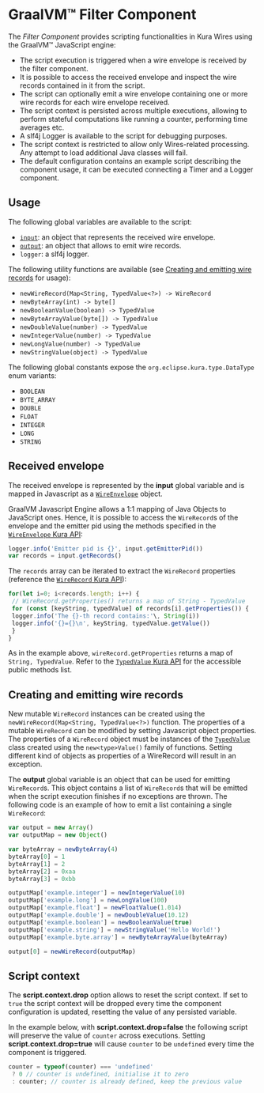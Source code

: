 # GraalVM&trade; Filter Component

The *Filter Component* provides scripting functionalities in Kura Wires using the GraalVM&trade; JavaScript engine:

* The script execution is triggered when a wire envelope is received by the filter component.
* It is possible to access the received envelope and inspect the wire records contained in it from the script.
* The script can optionally emit a wire envelope containing one or more wire records for each wire envelope received.
* The script context is persisted across multiple executions, allowing to perform stateful computations like running a counter, performing time averages etc.
* A slf4j Logger is available to the script for debugging purposes.
* The script context is restricted to allow only Wires-related processing. Any attempt to load additional Java classes will fail.
* The default configuration contains an example script describing the component usage, it can be executed connecting a Timer and a Logger component.



## Usage

The following global variables are available to the script:

* [`input`](#received-envelope): an object that represents the received wire envelope.
* [`output`](#creating-and-emitting-wire-records): an object that allows to emit wire records.
* `logger`: a slf4j logger.

The following utility functions are available (see [Creating and emitting wire records](#creating-and-emitting-wire-records) for usage):

* `newWireRecord(Map<String, TypedValue<?>) -> WireRecord`
* `newByteArray(int) -> byte[]`
* `newBooleanValue(boolean) -> TypedValue`
* `newByteArrayValue(byte[]) -> TypedValue`
* `newDoubleValue(number) -> TypedValue`
* `newIntegerValue(number) -> TypedValue`
* `newLongValue(number) -> TypedValue`
* `newStringValue(object) -> TypedValue`

The following global constants expose the `org.eclipse.kura.type.DataType` enum variants:

* `BOOLEAN`
* `BYTE_ARRAY`
* `DOUBLE`
* `FLOAT`
* `INTEGER`
* `LONG`
* `STRING`



## Received envelope

The received envelope is represented by the **input** global variable and is mapped in Javascript as a [`WireEnvelope`](https://github.com/eclipse/kura/blob/develop/kura/org.eclipse.kura.api/src/main/java/org/eclipse/kura/wire/WireEnvelope.java) object.

GraalVM Javascript Engine allows a 1:1 mapping of Java Objects to JavaScript ones. Hence, it is possible to access the `WireRecord`s of the envelope and the emitter pid using the methods specified in the [`WireEnvelope` Kura API](https://github.com/eclipse/kura/blob/develop/kura/org.eclipse.kura.api/src/main/java/org/eclipse/kura/wire/WireEnvelope.java):

```javascript
logger.info('Emitter pid is {}', input.getEmitterPid())
var records = input.getRecords()
```

The `records` array can be iterated to extract the `WireRecord` properties (reference the [`WireRecord` Kura API](https://github.com/eclipse/kura/blob/develop/kura/org.eclipse.kura.api/src/main/java/org/eclipse/kura/wire/WireRecord.java)):

```javascript
for(let i=0; i<records.length; i++) {
 // WireRecord.getProperties() returns a map of String - TypedValue
 for (const [keyString, typedValue] of records[i].getProperties()) {
 logger.info('The {}-th record contains:'\, String(i))
 logger.info('{}={}\n', keyString, typedValue.getValue())
 }
}
```

As in the example above, `wireRecord.getProperties` returns a map of `String, TypedValue`. Refer to the [`TypedValue` Kura API](https://github.com/eclipse/kura/blob/develop/kura/org.eclipse.kura.api/src/main/java/org/eclipse/kura/type/TypedValue.java) for the accessible public methods list.



## Creating and emitting wire records

New mutable `WireRecord` instances can be created using the `newWireRecord(Map<String, TypedValue<?>)` function. The properties of a mutable `WireRecord` can be modified by setting Javascript object properties. The properties of a `WireRecord` object must be instances of the [`TypedValue`](https://github.com/eclipse/kura/blob/develop/kura/org.eclipse.kura.api/src/main/java/org/eclipse/kura/type/TypedValue.java) class created using the `new<type>Value()` family of functions. Setting different kind of objects as properties of a WireRecord will result in an exception.

The **output** global variable is an object that can be used for emitting `WireRecord`s. This object contains a list of `WireRecord`s that will be emitted when the script execution finishes if no exceptions are thrown. The following code is an example of how to emit a list containing a single `WireRecord`:

```javascript
var output = new Array()
var outputMap = new Object()

var byteArray = newByteArray(4)
byteArray[0] = 1
byteArray[1] = 2
byteArray[2] = 0xaa
byteArray[3] = 0xbb

outputMap['example.integer'] = newIntegerValue(10)
outputMap['example.long'] = newLongValue(100)
outputMap['example.float'] = newFloatValue(1.014)
outputMap['example.double'] = newDoubleValue(10.12)
outputMap['example.boolean'] = newBooleanValue(true)
outputMap['example.string'] = newStringValue('Hello World!')
outputMap['example.byte.array'] = newByteArrayValue(byteArray)

output[0] = newWireRecord(outputMap)
```



## Script context

The **script.context.drop** option allows to reset the script context. If set to `true` the script context will be dropped every time the component configuration is updated, resetting the value of any persisted variable.

In the example below, with **script.context.drop=false** the following script will preserve the value of `counter` across executions. Setting **script.context.drop=true** will cause `counter` to be `undefined` every time the component is triggered.

```javascript
counter = typeof(counter) === 'undefined'
 ? 0 // counter is undefined, initialise it to zero
 : counter; // counter is already defined, keep the previous value
```
